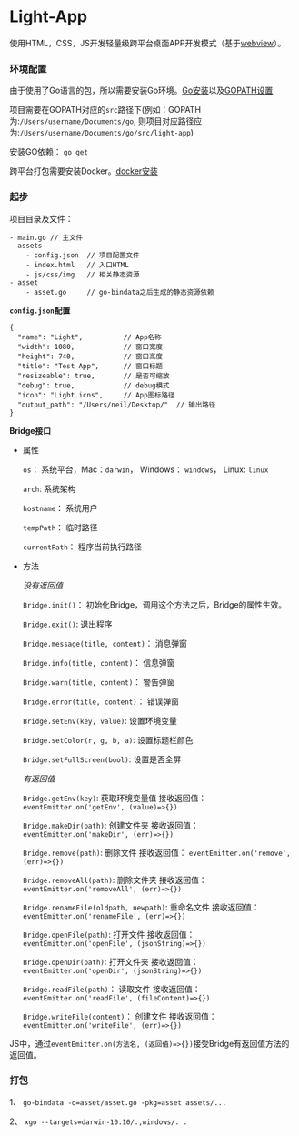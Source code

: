 # Light-App

使用HTML，CSS，JS开发轻量级跨平台桌面APP开发模式（基于[webview](https://github.com/zserge/webview)）。


### 环境配置

由于使用了Go语言的包，所以需要安装Go环境。[Go安装](https://github.com/astaxie/build-web-application-with-golang/blob/master/zh/01.1.md)以及[GOPATH设置](https://github.com/astaxie/build-web-application-with-golang/blob/master/zh/01.2.md)

项目需要在GOPATH对应的`src`路径下(例如：GOPATH为:`/Users/username/Documents/go`, 则项目对应路径应为:`/Users/username/Documents/go/src/light-app`)


安装GO依赖： `go get`

跨平台打包需要安装Docker。[docker安装](https://www.docker.com/products/docker-desktop)

### 起步

项目目录及文件：

```
- main.go // 主文件
- assets
    - config.json  // 项目配置文件
    - index.html   // 入口HTML
    - js/css/img   // 相关静态资源
- asset
    - asset.go     // go-bindata之后生成的静态资源依赖    
```

**`config.json`配置**

```
{
  "name": "Light",          // App名称
  "width": 1080,            // 窗口宽度
  "height": 740,            // 窗口高度
  "title": "Test App",      // 窗口标题
  "resizeable": true,       // 是否可缩放
  "debug": true,            // debug模式
  "icon": "Light.icns",     // App图标路径
  "output_path": "/Users/neil/Desktop/"  // 输出路径
}
```

**Bridge接口**

- 属性
    
    `os`： 系统平台，Mac：`darwin`， Windows： `windows`， Linux: `linux`
    
    `arch`: 系统架构
    
    `hostname`： 系统用户
    
    `tempPath`： 临时路径
    
    `currentPath`： 程序当前执行路径

- 方法

    *没有返回值*
    
    `Bridge.init()`： 初始化Bridge，调用这个方法之后，Bridge的属性生效。
    
    `Bridge.exit()`:  退出程序
    
    `Bridge.message(title, content)`： 消息弹窗
    
    `Bridge.info(title, content)`： 信息弹窗
    
    `Bridge.warn(title, content)`： 警告弹窗
    
    `Bridge.error(title, content)`： 错误弹窗
    
    `Bridge.setEnv(key, value)`: 设置环境变量
    
    `Bridge.setColor(r, g, b, a)`: 设置标题栏颜色
    
    `Bridge.setFullScreen(bool)`: 设置是否全屏
    
    *有返回值*
    
    `Bridge.getEnv(key)`: 获取环境变量值
        接收返回值： `eventEmitter.on('getEnv', (value)=>{})`
        
    `Bridge.makeDir(path)`: 创建文件夹
        接收返回值： `eventEmitter.on('makeDir', (err)=>{})`
        
    `Bridge.remove(path)`: 删除文件
        接收返回值： `eventEmitter.on('remove', (err)=>{})`
        
    `Bridge.removeAll(path)`: 删除文件夹
        接收返回值： `eventEmitter.on('removeAll', (err)=>{})`
        
    `Bridge.renameFile(oldpath, newpath)`: 重命名文件
        接收返回值： `eventEmitter.on('renameFile', (err)=>{})`
        
    `Bridge.openFile(path)`: 打开文件
        接收返回值： `eventEmitter.on('openFile', (jsonString)=>{})`

    `Bridge.openDir(path)`: 打开文件夹
        接收返回值： `eventEmitter.on('openDir', (jsonString)=>{})` 
        
    `Bridge.readFile(path)`： 读取文件
        接收返回值： `eventEmitter.on('readFile', (fileContent)=>{})` 
        
    `Bridge.writeFile(content)`： 创建文件
        接收返回值： `eventEmitter.on('writeFile', (err)=>{})` 
    
JS中，通过`eventEmitter.on(方法名, (返回值)=>{})`接受Bridge有返回值方法的返回值。  

### 打包

1、 `go-bindata -o=asset/asset.go -pkg=asset assets/...`

2、 `xgo --targets=darwin-10.10/.,windows/. .`